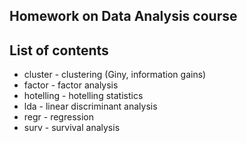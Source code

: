 ## Homework on Data Analysis course
## List of contents
* cluster - clustering (Giny, information gains)
* factor - factor analysis
* hotelling - hotelling statistics
* lda - linear discriminant analysis
* regr - regression
* surv - survival analysis
